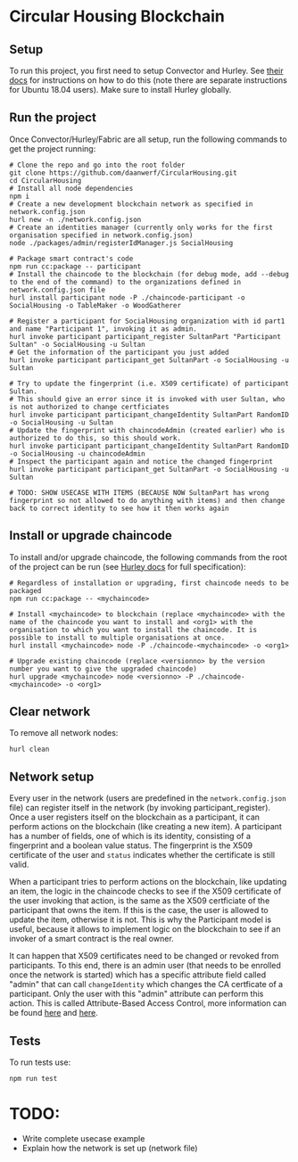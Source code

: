 # Circular Housing Blockchain

## Setup
To run this project, you first need to setup Convector and Hurley. See <a href="https://docs.covalentx.com/article/71-getting-started" target="_blank">their docs</a> for instructions on how to do this (note there are separate instructions for Ubuntu 18.04 users). Make sure to install Hurley globally. 

## Run the project
Once Convector/Hurley/Fabric are all setup, run the following commands to get the project running:
```
# Clone the repo and go into the root folder
git clone https://github.com/daanwerf/CircularHousing.git
cd CircularHousing
# Install all node dependencies
npm i
# Create a new development blockchain network as specified in network.config.json
hurl new -n ./network.config.json
# Create an identities manager (currently only works for the first organisation specified in network.config.json)
node ./packages/admin/registerIdManager.js SocialHousing

# Package smart contract's code
npm run cc:package -- participant
# Install the chaincode to the blockchain (for debug mode, add --debug to the end of the command) to the organizations defined in network.config.json file
hurl install participant node -P ./chaincode-participant -o SocialHousing -o TableMaker -o WoodGatherer

# Register a participant for SocialHousing organization with id part1 and name "Participant 1", invoking it as admin.
hurl invoke participant participant_register SultanPart "Participant Sultan" -o SocialHousing -u Sultan
# Get the information of the participant you just added
hurl invoke participant participant_get SultanPart -o SocialHousing -u Sultan

# Try to update the fingerprint (i.e. X509 certificate) of participant Sultan.
# This should give an error since it is invoked with user Sultan, who is not authorized to change certficiates
hurl invoke participant participant_changeIdentity SultanPart RandomID -o SocialHousing -u Sultan
# Update the fingerprint with chaincodeAdmin (created earlier) who is authorized to do this, so this should work.
hurl invoke participant participant_changeIdentity SultanPart RandomID -o SocialHousing -u chaincodeAdmin
# Inspect the participant again and notice the changed fingerprint
hurl invoke participant participant_get SultanPart -o SocialHousing -u Sultan

# TODO: SHOW USECASE WITH ITEMS (BECAUSE NOW SultanPart has wrong fingerprint so not allowed to do anything with items) and then change back to correct identity to see how it then works again
```

## Install or upgrade chaincode
To install and/or upgrade chaincode, the following commands from the root of the project can be run (see <a href="https://www.npmjs.com/package/@worldsibu/hurley" target="_blank">Hurley docs</a> for full specification):
```
# Regardless of installation or upgrading, first chaincode needs to be packaged
npm run cc:package -- <mychaincode>

# Install <mychaincode> to blockchain (replace <mychaincode> with the name of the chaincode you want to install and <org1> with the organisation to which you want to install the chaincode. It is possible to install to multiple organisations at once.
hurl install <mychaincode> node -P ./chaincode-<mychaincode> -o <org1>

# Upgrade existing chaincode (replace <versionno> by the version number you want to give the upgraded chaincode)
hurl upgrade <mychaincode> node <versionno> -P ./chaincode-<mychaincode> -o <org1>
```

## Clear network
To remove all network nodes:
```
hurl clean
```

## Network setup
Every user in the network (users are predefined in the `network.config.json` file) can register itself in the network (by invoking participant_register). Once a user registers itself on the blockchain as a participant, it can perform actions on the blockchain (like creating a new item). A participant has a number of fields, one of which is its identity, consisting of a fingerprint and a boolean value status. The fingerprint is the X509 certificate of the user and `status` indicates whether the certificate is still valid. 

When a participant tries to perform actions on the blockchain, like updating an item, the logic in the chaincode checks to see if the X509 certificate of the user invoking that action, is the same as the X509 certficiate of the participant that owns the item. If this is the case, the user is allowed to update the item, otherwise it is not. This is why the Participant model is useful, because it allows to implement logic on the blockchain to see if an invoker of a smart contract is the real owner. 

It can happen that X509 certificates need to be changed or revoked from participants. To this end, there is an admin user (that needs to be enrolled once the network is started) which has a specific attribute field called "admin" that can call `changeIdentity` which changes the CA certficate of a participant. Only the user with this "admin" attribute can perform this action. This is called Attribute-Based Access Control, more information can be found <a href="https://hyperledger-fabric-ca.readthedocs.io/en/release-1.4/users-guide.html#attribute-based-access-control" target="_blank">here</a> and <a href="https://github.com/worldsibu/convector-identity-patterns" target="_blank">here</a>.

## Tests
To run tests use:
```
npm run test
```

# TODO:
* Write complete usecase example
* Explain how the network is set up (network file)

